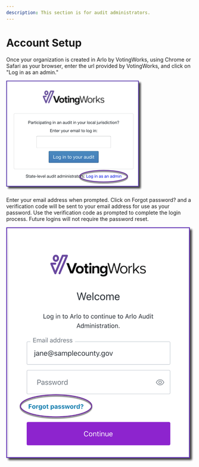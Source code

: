 ```yaml
---
description: This section is for audit administrators.
---
```


# Account Setup

Once your organization is created in Arlo by VotingWorks, using Chrome or Safari as your browser, enter the url provided by VotingWorks, and click on "Log in as an admin."

![](<../.gitbook/assets/image (74).png>)

Enter your email address when prompted. Click on Forgot password? and a verification code will be sent to your email address for use as your password. Use the verification code as prompted to complete the login process.  Future logins will not require the password reset.

![](<../.gitbook/assets/image (72).png>)

